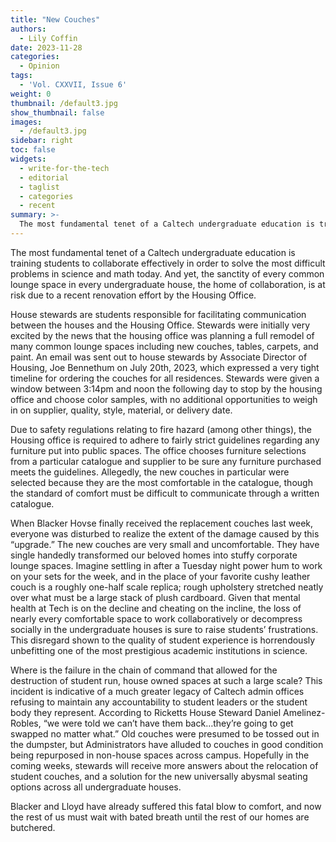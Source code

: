 ```yaml
---
title: "New Couches"
authors:
  - Lily Coffin
date: 2023-11-28
categories:
  - Opinion
tags:
  - 'Vol. CXXVII, Issue 6'
weight: 0
thumbnail: /default3.jpg
show_thumbnail: false
images:
  - /default3.jpg
sidebar: right
toc: false
widgets:
  - write-for-the-tech
  - editorial
  - taglist
  - categories
  - recent
summary: >-
  The most fundamental tenet of a Caltech undergraduate education is training students to collaborate effectively in order to solve the most difficult problems in science and math today. And yet, the sanctity of every common lounge space in every undergraduate house, the home of collaboration, is at risk due to a recent renovation effort by the Housing Office.
---
```


The most fundamental tenet of a Caltech undergraduate education is training students to collaborate effectively in order to solve the most difficult problems in science and math today. And yet, the sanctity of every common lounge space in every undergraduate house, the home of collaboration, is at risk due to a recent renovation effort by the Housing Office.

 

House stewards are students responsible for facilitating communication between the houses and the Housing Office. Stewards were initially very excited by the news that the housing office was planning a full remodel of many common lounge spaces including new couches, tables, carpets, and paint. An email was sent out to house stewards by Associate Director of Housing, Joe Bennethum on July 20th, 2023, which expressed a very tight timeline for ordering the couches for all residences. Stewards were given a window between 3:14pm and noon the following day to stop by the housing office and choose color samples, with no additional opportunities to weigh in on supplier, quality, style, material, or delivery date.

 

Due to safety regulations relating to fire hazard (among other things), the Housing office is required to adhere to fairly strict guidelines regarding any furniture put into public spaces. The office chooses furniture selections from a particular catalogue and supplier to be sure any furniture purchased meets the guidelines. Allegedly, the new couches in particular were selected because they are the most comfortable in the catalogue, though the standard of comfort must be difficult to communicate through a written catalogue.

 

When Blacker Hovse finally received the replacement couches last week, everyone was disturbed to realize the extent of the damage caused by this “upgrade.” The new couches are very small and uncomfortable. They have single handedly transformed our beloved homes into stuffy corporate lounge spaces. Imagine settling in after a Tuesday night power hum to work on your sets for the week, and in the place of your favorite cushy leather couch is a roughly one-half scale replica; rough upholstery stretched neatly over what must be a large stack of plush cardboard. Given that mental health at Tech is on the decline and cheating on the incline, the loss of nearly every comfortable space to work collaboratively or decompress socially in the undergraduate houses is sure to raise students’ frustrations. This disregard shown to the quality of student experience is horrendously unbefitting one of the most prestigious academic institutions in science.

 

Where is the failure in the chain of command that allowed for the destruction of student run, house owned spaces at such a large scale? This incident is indicative of a much greater legacy of Caltech admin offices refusing to maintain any accountability to student leaders or the student body they represent. According to Ricketts House Steward Daniel Amelinez-Robles, “we were told we can’t have them back…they’re going to get swapped no matter what.” Old couches were presumed to be tossed out in the dumpster, but Administrators have alluded to couches in good condition being repurposed in non-house spaces across campus. Hopefully in the coming weeks, stewards will receive more answers about the relocation of student couches, and a solution for the new universally abysmal seating options across all undergraduate houses.

 

Blacker and Lloyd have already suffered this fatal blow to comfort, and now the rest of us must wait with bated breath until the rest of our homes are butchered.
